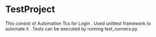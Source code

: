 # TestProject
This consist of Automation Tcs for Login . 
Used unittest framework to automate it .
Tests can be executed by running test_runners.py
